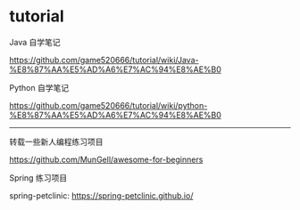# tutorial

Java 自学笔记

https://github.com/game520666/tutorial/wiki/Java-%E8%87%AA%E5%AD%A6%E7%AC%94%E8%AE%B0

Python 自学笔记

https://github.com/game520666/tutorial/wiki/python-%E8%87%AA%E5%AD%A6%E7%AC%94%E8%AE%B0


----------------------------------------------------------
转载一些新人编程练习项目

https://github.com/MunGell/awesome-for-beginners


Spring 练习项目

spring-petclinic:
https://spring-petclinic.github.io/
